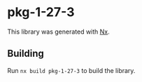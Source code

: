 # pkg-1-27-3

This library was generated with [Nx](https://nx.dev).

## Building

Run `nx build pkg-1-27-3` to build the library.
